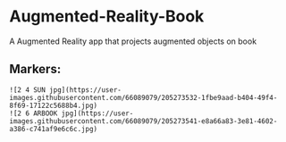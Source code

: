 # Augmented-Reality-Book
A Augmented Reality app that projects augmented objects on book
## Markers:
```
![2 4 SUN jpg](https://user-images.githubusercontent.com/66089079/205273532-1fbe9aad-b404-49f4-8f69-17122c5688b4.jpg)
![2 6 ARBOOK jpg](https://user-images.githubusercontent.com/66089079/205273541-e8a66a83-3e81-4602-a386-c741af9e6c6c.jpg)
```
